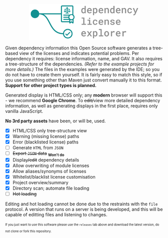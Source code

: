 <p align="center"><img width="70%" alt="DLE Logo" src="./logo/logo.svg"></p>

Given dependency information this Open Source software generates a tree-based view of the licenses and indicates potential problems. 
Per dependency it requires: license information, name, and GAV. It also requires a tree-structure of the dependencies. *(Refer to the example projects for more details.)* The files in the examples were generated by the IDE; so you do not have to create them yourself. It is fairly easy to match this style, so if you use something other than Maven just convert manually it to this format. **Support for other project types is planned.** 

Generated display is HTML/CSS only; any **modern** browser will support this - we recommend **Google Chrome**. To <s>edit/</s>view more detailed dependency information, as well as generating displays in the first place, requires only vanilla JavaScript. 

**No 3rd party assets** have been, or will be, used.

- [x] HTML/CSS only tree-structure view
- [x] Warning (missing license) paths
- [x] Error (blacklisted license) paths
- [ ] Generate `HTML` from `JSON`
- [ ] <s>Export `JSON` data</s> <sub><b>Won't do</b></sub>
- [x] Display<s>/edit</s> dependency details
- [x] Allow overwriting of module licenses
- [x] Allow aliases/synonyms of licenses
- [x] Whitelist/blacklist license customisation
- [x] Project overview/summary
- [x] Directory scan; automate file loading
- [ ] <s>Hot loading</s>

Editing and hot loading cannot be done due to the restraints with the `file` protocol. A version that runs on a server is being developed, and this will be capable of editting files and listening to changes.  

<sub><sup>If you just want to use this software please use the `releases` tab above and download the latest version, do not clone or fork this repository.</sup></sub>
